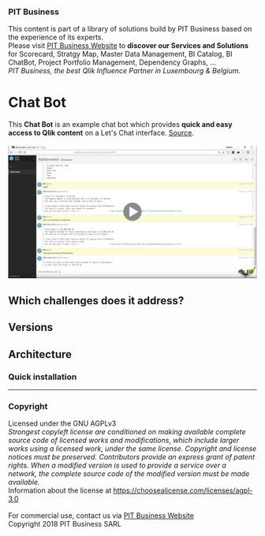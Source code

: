 ### PIT Business
This content is part of a library of solutions build by PIT Business based on the experience of its experts.<br>
Please visit [PIT Business Website](http://www.pit-business.com) to **discover our Services and Solutions** for Scorecard, Stratgy Map, Master Data Management, BI Catalog, BI ChatBot, Project Portfolio Management, Dependency Graphs, ...<br>
*PIT Business, the best Qlik Influence Partner in Luxembourg & Belgium.*<br>

# Chat Bot
This **Chat Bot** is an example chat bot which provides **quick and easy access to Qlik content** on a Let's Chat interface. [Source](http://branch.qlik.com/?&_ga=2.27452796.1941664290.1522051397-1056690824.1489050658#!/project/5a2fb8474666f1a641bc8e76).<br>
<br>
[![Chat Bot - PIT Business - Screencast](img/chatbot-screenshot-playvideo.png)](https://drive.google.com/file/d/1xQSAVvq76_jqP4ZHJaNu9qyR-xPnhEhi/preview)<br>

## Which challenges does it address?

## Versions


## Architecture

### Quick installation

----------

### Copyright
Licensed under the GNU AGPLv3<br>
*Strongest copyleft license are conditioned on making available complete source code of licensed works and modifications, which include larger works using a licensed work, under the same license. Copyright and license notices must be preserved. Contributors provide an express grant of patent rights. When a modified version is used to provide a service over a network, the complete source code of the modified version must be made available.*<br>
Information about the license at https://choosealicense.com/licenses/agpl-3.0<br>
<br>
For commercial use, contact us via [PIT Business Website](http://www.pit-business.com)<br>
Copyright 2018 PIT Business SARL<br>
